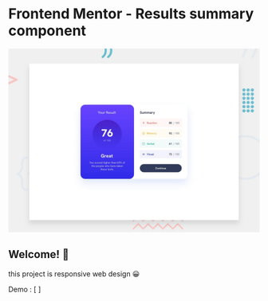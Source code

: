 # Frontend Mentor - Results summary component

![Design preview for the Results summary component coding challenge](./design/desktop-preview.jpg)

## Welcome! 👋

this project is responsive web design 😀

Demo : [ ]

